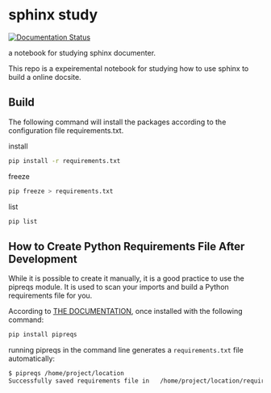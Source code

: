 # sphinx study


[![Documentation Status](https://readthedocs.org/projects/hz-sphinx-study/badge/?version=latest)](https://hz-sphinx-study.readthedocs.io/en/latest/?badge=latest)


a notebook for studying sphinx documenter.

This repo is a expeiremental notebook for studying how to use sphinx to build a online docsite.



## Build

The following command will install the packages according to the configuration file requirements.txt.

install

```bash
pip install -r requirements.txt
```

freeze

```bash
pip freeze > requirements.txt
```

list

```bash
pip list
```


## How to Create Python Requirements File After Development

While it is possible to create it manually, it is a good practice to use the pipreqs module. It is used to scan your imports and build a Python requirements file for you.

According to [THE DOCUMENTATION](https://github.com/bndr/pipreqs), once installed with the following command:

```bash
pip install pipreqs
```

running pipreqs in the command line generates a `requirements.txt` file automatically:

```bash
$ pipreqs /home/project/location
Successfully saved requirements file in   /home/project/location/requirements.txt
```
